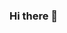 ### Hi there 👋

<!--
**Anclaudys/Anclaudys** is a ✨ _special_ ✨ repository because its `README.md` (this file) appears on your GitHub profile.

Here are some ideas to get you started:

- 🔭 I’m currently working on an app that allows you to code with your voice by taking advantage of the Serenade API. 
- 🌱 I’m currently learning Docker. 
- 👯 I’m looking to collaborate on projects that require more back-end.
- 🤔 I’m looking for help with
- 💬 Ask me about Linux!
- 📫 How to reach me: Anclaudys@gmail.com
- 😄 Pronouns: He/Him
- ⚡ Fun fact:  I have 2 small maltese dogs. 
-->
